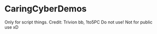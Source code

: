 # CaringCyberDemos
Only for script things.
Credit: Trivion bb, 1to5PC
Do not use! Not for public use
xD
